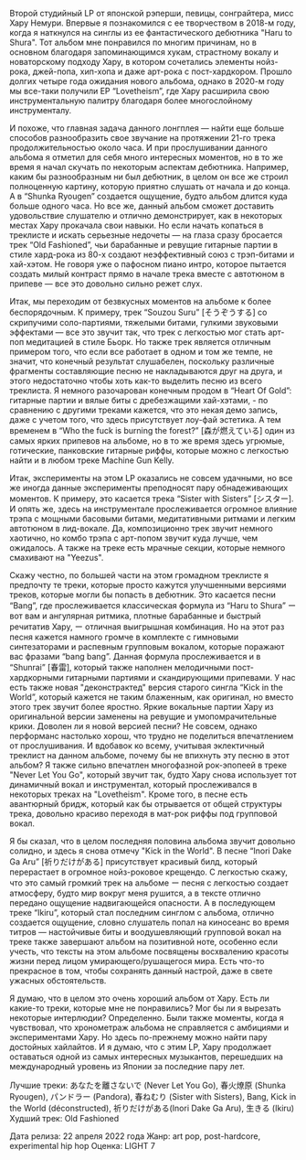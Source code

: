 Второй студийный LP от японской рэперши, певицы, сонграйтера, мисс Хару Немури. Впервые я познакомился с ее творчеством в 2018-м году, когда я наткнулся на синглы из ее фантастического дебютника "Haru to Shura". Тот альбом мне понравился по многим причинам, но в основном благодаря запоминающимся хукам, страстному вокалу и новаторскому подходу Хару, в котором сочетались элементы нойз-рока, джей-попа, хип-хопа и даже арт-рока с пост-хардкором. Прошло долгих четыре года ожидания нового альбома, однако в 2020-м году мы все-таки получили EP “Lovetheism”, где Хару расширила свою инструментальную палитру благодаря более многослойному инструменталу.

И похоже, что главная задача данного лонгплея — найти еще больше способов разнообразить свое звучание на протяжении 21-го трека продолжительностью около часа. И при прослушивании данного альбома я отметил для себя много интересных моментов, но в то же время я начал скучать по некоторым аспектам дебютника. Например, каким бы разнообразным ни был дебютник, в целом он все же строил полноценную картину, которую приятно слушать от начала и до конца. А в “Shunka Ryougen” создается ощущение, будто альбом длится куда больше одного часа. Но все же, данный альбом сможет доставить удовольствие слушателю и отлично демонстрирует, как в некоторых местах Хару прокачала свои навыки. Но если начать копаться в треклисте и искать серьезные недочеты — на глаза сразу бросается трек “Old Fashioned”, чьи барабанные и ревущие гитарные партии в стиле хард-рока из 80-х создают неэффективный союз с трэп-битами и хай-хэтом. Не говоря уже о пафосном пиано интро, которое пытается создать милый контраст прямо в начале трека вместе с автотюном в припеве — все это довольно сильно режет слух.

Итак, мы переходим от безвкусных моментов на альбоме к более беспорядочным. К примеру, трек “Souzou Suru” [そうぞうする] со скрипучими соло-партиями, тяжелыми битами, гулкими звуковыми эффектами — все это звучит так, что трек с легкостью мог стать арт-поп медитацией в стиле Бьорк. Но также трек является отличным примером того, что если все работает в одном и том же темпе, не значит, что конечный результат слушабелен, поскольку различные фрагменты составляющие песню не накладываются друг на друга, и этого недостаточно чтобы хоть как-то выделить песню из всего треклиста. Я немного разочарован конечным продом в “Heart Of Gold”: гитарные партии и вялые биты с дребезжащими хай-хэтами, - по сравнению с другими треками кажется, что это некая демо запись, даже с учетом того, что здесь присутствует лоу-фай эстетика. А тем временем в “Who the fuck is burning the forest?” [森が燃えている] один из самых ярких припевов на альбоме, но в то же время здесь угрюмые, готические, панковские гитарные риффы, которые можно с легкостью найти и в любом треке Machine Gun Kelly.

Итак, эксперименты на этом LP оказались не совсем удачными, но все же иногда данные эксперименты преподносят пару обнадеживающих моментов. К примеру, это касается трека “Sister with Sisters” [シスター]. И опять же, здесь на инструментале прослеживается огромное влияние трэпа с мощными басовыми битами, медитативными ритмами и легким автотюном в лид-вокале. Да, композиционно трек звучит немного хаотично, но комбо трэпа с арт-попом звучит куда лучше, чем ожидалось. А также на треке есть мрачные секции, которые немного смахивают на "Yeezus".

Скажу честно, по большей части на этом громадном треклисте я предпочту те треки, которые просто кажутся улучшенными версиями треков, которые могли бы попасть в дебютник. Это касается песни “Bang”, где прослеживается классическая формула из “Haru to Shura” ー вот вам и ангулярная ритмика, плотные барабанные и быстрый речитатив Хару, ー отличная выигрышная комбинация. Но на этот раз песня кажется намного громче в комплекте с гимновыми синтезаторами и распевным групповым вокалом, которые поражают вас фразами “bang bang”. Данная формула прослеживается и в “Shunrai” [春雷], который также наполнен мелодичными пост-хардкорными гитарными партиями и скандирующими припевами. У нас есть также новая "деконстрактед" версия старого сингла “Kick in the World”, который кажется не таким блаженным, как оригинал, но вместо этого трек звучит более яростно. Яркие вокальные партии Хару из оригинальной версии заменены на ревущие и умопомрачительные крики. Доволен ли я новой версией песни? Не совсем, однако перформанс настолько хорош, что трудно не поделиться впечатлением от прослушивания. И вдобавок ко всему, учитывая эклектичный треклист на данном альбоме, почему бы не впихнуть эту песню в этот альбом? Я также сильно впечатлен многофазной рок-эпопеей в треке "Never Let You Go", который звучит так, будто Хару снова использует тот динамичный вокал и инструментал, который прослеживался в некоторых треках на "Lovetheism". Кроме того, в песне есть авантюрный бридж, который как бы отрывается от общей структуры трека, довольно красиво переходя в мат-рок риффы под групповой вокал.

Я бы сказал, что в целом последняя половина альбома звучит довольно солидно, и здесь я снова отмечу "Kick in the World". В песне “Inori Dake Ga Aru” [祈りだけがある] присутствует красивый билд, который перерастает в огромное нойз-роковое крещендо. С легкостью скажу, что это самый громкий трек на альбоме ー песня с легкостью создает атмосферу, будто мир вокруг меня рушится, а в тексте отлично передано ощущение надвигающейся опасности. А в последующем треке “Ikiru”, который стал последним синглом с альбома, отлично создается ощущение, словно слушатель попал на киносеанс во время титров — настойчивые биты и воодушевляющий групповой вокал на треке также завершают альбом на позитивной ноте, особенно если учесть, что тексты на этом альбоме посвящены восхвалению красоты жизни перед лицом умирающего/рушащегося мира. Есть что-то прекрасное в том, чтобы сохранять данный настрой, даже в свете ужасных обстоятельств.

Я думаю, что в целом это очень хороший альбом от Хару. Есть ли какие-то треки, которые мне не понравились? Мог бы ли я вырезать некоторые интерлюдии? Определенно. Были также моменты, когда я чувствовал, что хронометраж альбома не справляется с амбициями и экспериментами Хару. Но здесь по-прежнему можно найти пару достойных хайлайтов. И я думаю, что с этим LP, Хару продолжает оставаться одной из самых интересных музыкантов, перешедших на международный уровень из Японии за последние пару лет.

Лучшие треки: あなたを離さないで (Never Let You Go), 春火燎原 (Shunka Ryougen), パンドラー (Pandora), 春ねむり (Sister with Sisters), Bang, Kick in the World (déconstructed), 祈りだけがある(Inori Dake Ga Aru), 生きる (Ikiru)
Худший трек: Old Fashioned

Дата релиза: 22 апреля 2022 года
Жанр: art pop, post-hardcore, experimental hip hop
Оценка: LIGHT 7
